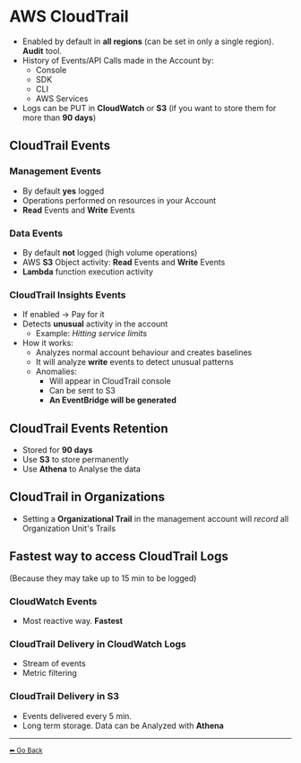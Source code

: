 # AWS CloudTrail

* Enabled by default in **all regions** (can be set in only a single region). **Audit** tool.
* History of Events/API Calls made in the Account by:
  * Console
  * SDK
  * CLI
  * AWS Services
* Logs can be PUT in **CloudWatch** or **S3** (if you want to store them for more than **90 days**)

## CloudTrail Events
### Management Events
* By default **yes** logged
* Operations performed on resources in your Account
* **Read** Events and **Write** Events

### Data Events
* By default **not** logged (high volume operations)
* AWS **S3** Object activity: **Read** Events and **Write** Events
* **Lambda** function execution activity

### CloudTrail Insights Events
* If enabled -> Pay for it
* Detects **unusual** activity in the account
  * Example: *Hitting service limits*
* How it works:
  * Analyzes normal account behaviour and creates baselines
  * It will analyze **write** events to detect unusual patterns
  * Anomalies:
    * Will appear in CloudTrail console
    * Can be sent to S3
    * **An EventBridge will be generated**

## CloudTrail Events Retention
* Stored for **90 days**
* Use **S3** to store permanently
* Use **Athena** to Analyse the data

## CloudTrail in Organizations
* Setting a **Organizational Trail** in the management account will *record* all Organization Unit's Trails

## Fastest way to access CloudTrail Logs
(Because they may take up to 15 min to be logged)

### CloudWatch Events
* Most reactive way. **Fastest**

### CloudTrail Delivery in CloudWatch Logs
* Stream of events
* Metric filtering

### CloudTrail Delivery in S3
* Events delivered every 5 min.
* Long term storage. Data can be Analyzed with **Athena**

---

[<small>⬅ Go Back</small>](./index.md)